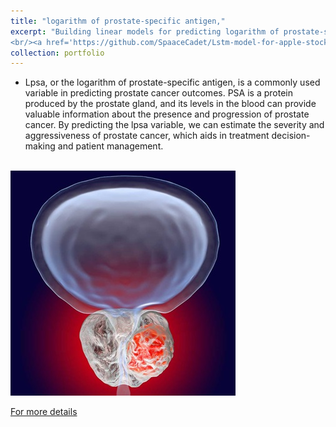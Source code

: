 ```yaml
---
title: "logarithm of prostate-specific antigen,"
excerpt: "Building linear models for predicting logarithm of prostate-specific antigen
<br/><a href='https://github.com/SpaaceCadet/Lstm-model-for-apple-stock-prediction'><img width='500' height='300' src='/images/prostate.jpg'></a>"
collection: portfolio
---
```

- Lpsa, or the logarithm of prostate-specific antigen, is a commonly used variable in predicting prostate cancer outcomes. PSA is a protein produced by the prostate gland, and its levels in the blood can provide valuable information about the presence and progression of prostate cancer. By predicting the lpsa variable, we can estimate the severity and aggressiveness of prostate cancer, which aids in treatment decision-making and patient management.
<br>
<img src='/images/prostate.jpg'></a>
<br>

<a href='https://github.com/SpaaceCadet/Prostate-linear-models'>For more details</a>

